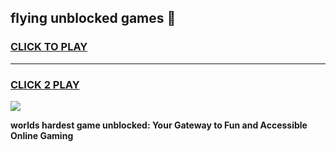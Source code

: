 
## flying unblocked games 👋
<h3>
<a href="https://premium.freeplayer.one?title=flying_unblocked_games&ref=13F">CLICK TO PLAY</a></h3>
<hr>

<h3>
<a href="https://premium.freeplayer.one?title=flying_unblocked_games&ref=13F">CLICK 2 PLAY</a>
  
</h3>

<a href="https://premium.freeplayer.one?title=flying_unblocked_games&ref=12F/"><img src="https://clearcache.store/games.png"></a>


**worlds hardest game unblocked: Your Gateway to Fun and Accessible Online Gaming**
